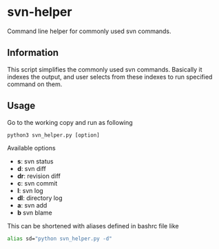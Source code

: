 svn-helper
============

Command line helper for commonly used svn commands.

Information
-----------

This script simplifies the commonly used svn commands. Basically it indexes the output, and user selects from these indexes to run specified command on them.

Usage
-----
Go to the working copy and run as following

```python
python3 svn_helper.py [option]
```

Available options
* **s**: svn status
* **d**: svn diff
* **dr**: revision diff
* **c**: svn commit
* **l**: svn log
* **dl**: directory log
* **a**: svn add
* **b** svn blame


This can be shortened with aliases defined in bashrc file like

```bash
alias sd="python svn_helper.py -d"
```
